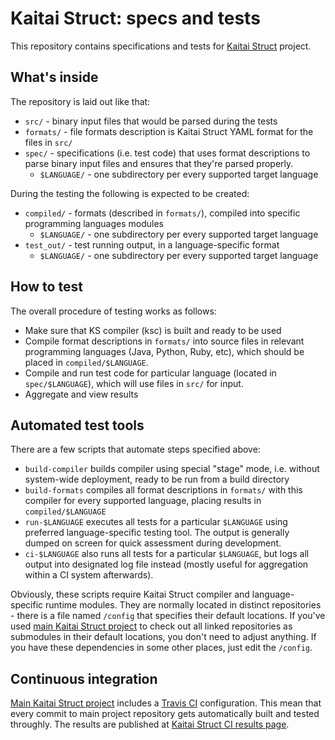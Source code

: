 # Kaitai Struct: specs and tests

This repository contains specifications and tests for 
[Kaitai Struct](https://github.com/kaitai-io/kaitai_struct) project.

## What's inside

The repository is laid out like that:

* `src/` - binary input files that would be parsed during the tests
* `formats/` - file formats description is Kaitai Struct YAML format
  for the files in `src/`
* `spec/` - specifications (i.e. test code) that uses format
  descriptions to parse binary input files and ensures that they're
  parsed properly.
  * `$LANGUAGE/` - one subdirectory per every supported target language

During the testing the following is expected to be created:

* `compiled/` - formats (described in `formats/`), compiled into specific programming languages modules
  * `$LANGUAGE/` - one subdirectory per every supported target language
* `test_out/` - test running output, in a language-specific format
  * `$LANGUAGE/` - one subdirectory per every supported target language

## How to test

The overall procedure of testing works as follows:

* Make sure that KS compiler (ksc) is built and ready to be used
* Compile format descriptions in `formats/` into source files in
  relevant programming languages (Java, Python, Ruby, etc), which
  should be placed in `compiled/$LANGUAGE`.
* Compile and run test code for particular language (located in
  `spec/$LANGUAGE`), which will use files in `src/` for input.
* Aggregate and view results

## Automated test tools

There are a few scripts that automate steps specified above:

* `build-compiler` builds compiler using special "stage" mode,
  i.e. without system-wide deployment, ready to be run from a build
  directory
* `build-formats` compiles all format descriptions in `formats/` with
  this compiler for every supported language, placing results in
  `compiled/$LANGUAGE`
* `run-$LANGUAGE` executes all tests for a particular `$LANGUAGE`
  using preferred language-specific testing tool. The output is
  generally dumped on screen for quick assessment during development.
* `ci-$LANGUAGE` also runs all tests for a particular `$LANGUAGE`, but
  logs all output into designated log file instead (mostly useful for
  aggregation within a CI system afterwards).

Obviously, these scripts require Kaitai Struct compiler and
language-specific runtime modules. They are normally located in
distinct repositories - there is a file named `/config` that specifies
their default locations. If you've used [main Kaitai Struct project](https://github.com/kaitai-io/kaitai_struct)
to check out all linked repositories as submodules in their default
locations, you don't need to adjust anything. If you have these
dependencies in some other places, just edit the `/config`.

## Continuous integration

[Main Kaitai Struct project](https://github.com/kaitai-io/kaitai_struct)
includes a [Travis CI](https://travis-ci.org/kaitai-io/kaitai_struct/)
configuration. This mean that every commit to main project repository
gets automatically built and tested throughly. The results are
published at [Kaitai Struct CI results page](https://ci.kaitai.io).
